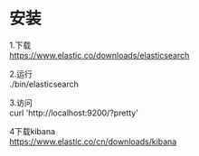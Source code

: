 # 安装

1.下载  
https://www.elastic.co/downloads/elasticsearch  
  
2.运行  
./bin/elasticsearch  
  
3.访问  
curl 'http://localhost:9200/?pretty'  
  
4下载kibana  
https://www.elastic.co/cn/downloads/kibana  


